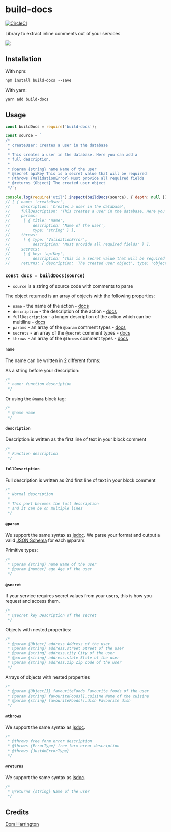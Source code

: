# build-docs
[![CircleCI](https://circleci.com/gh/readmeio/build-docs.svg?style=shield&circle-token=290d8bd7aa9bd23ba8eab645d7eaa3f810fdf310)](https://circleci.com/gh/readmeio/build-docs)

Library to extract inline comments out of your services

[![](https://d3vv6lp55qjaqc.cloudfront.net/items/1M3C3j0I0s0j3T362344/Untitled-2.png)](https://readme.io)

## Installation

With npm:
```
npm install build-docs --save
```

With yarn:
```
yarn add build-docs
```

## Usage

```js
const buildDocs = require('build-docs');

const source = `
/*
 * createUser: Creates a user in the database
 *
 * This creates a user in the database. Here you can add a
 * full description.
 *
 * @param {string} name Name of the user
 * @secret apiKey This is a secret value that will be required
 * @throws {ValidationError} Must provide all required fields
 * @returns {Object} The created user object
 */`;

console.log(require('util').inspect(buildDocs(source), { depth: null })); // eslint-disable-line no-console
// [ { name: 'createUser',
//     description: 'Creates a user in the database',
//     fullDescription: 'This creates a user in the database. Here you can add a full description.',
//     params:
//      [ { title: 'name',
//          description: 'Name of the user',
//          type: 'string' } ],
//     throws:
//      [ { type: 'ValidationError',
//          description: 'Must provide all required fields' } ],
//     secrets:
//      [ { key: 'apiKey',
//          description: 'This is a secret value that will be required' } ],
//     returns: { description: 'The created user object', type: 'object' } } ]
```

### `const docs = buildDocs(source)`

- `source` is a string of source code with comments to parse

The object returned is an array of objects with the following properties:

- `name` - the name of the action - [docs](#name)
- `description` - the description of the action - [docs](#description)
- `fullDescription` - a longer description of the action which can be multiline - [docs](#fullDescription)
- `params` - an array of the `@param` comment types - [docs](#param)
- `secrets` - an array of the `@secret` comment types - [docs](#secret)
- `throws` - an array of the `@throws` comment types - [docs](#throws)

#### `name`
The name can be written in 2 different forms:

As a string before your description:

```js
/*
 * name: function description
 */
```

Or using the `@name` block tag:

```js
/*
 * @name name
 */
```

#### `description`
Description is written as the first line of text in your block comment

```js
/*
 * Function description
 */
```

#### `fullDescription`
Full description is written as 2nd first line of text in your block comment

```js
/*
 * Normal description
 *
 * This part becomes the full description
 * and it can be on multiple lines
 */
```

#### `@param`
We support the same syntax as [jsdoc](http://usejsdoc.org/tags-param.html).
We parse your format and output a valid [JSON Schema](http://json-schema.org/) for each @param.

Primitive types:

```js
/*
 * @param {string} name Name of the user
 * @param {number} age Age of the user
 */
```

#### `@secret`
If your service requires secret values from your users, this is how you request and access them.

```js
/*
 * @secret key Description of the secret
 */
```

Objects with nested properties:

```js
/*
 * @param {Object} address Address of the user
 * @param {string} address.street Street of the user
 * @param {string} address.city City of the user
 * @param {string} address.state State of the user
 * @param {string} address.zip Zip code of the user
 */
```

Arrays of objects with nested properties

```js
/*
 * @param {Object[]} favouriteFoods Favourite foods of the user
 * @param {string} favouriteFoods[].cuisine Name of the cuisine
 * @param {string} favouriteFoods[].dish Favourite dish
 */
```

#### `@throws`
We support the same syntax as [jsdoc](http://usejsdoc.org/tags-throws.html).

```js
/*
 * @throws free form error description
 * @throws {ErrorType} free form error description
 * @throws {JustAnErrorType}
 */
```

#### `@returns`
We support the same syntax as [jsdoc](http://usejsdoc.org/tags-returns.html).

```js
/*
 * @returns {string} Name of the user
 */
```

## Credits
[Dom Harrington](https://github.com/domharrington)
